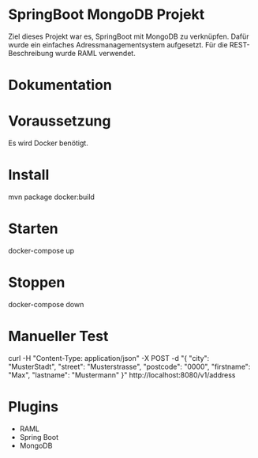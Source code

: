 SpringBoot MongoDB Projekt
===================
Ziel dieses Projekt war es, SpringBoot mit MongoDB zu verknüpfen.
Dafür wurde ein einfaches Adressmanagementsystem aufgesetzt.
Für die REST-Beschreibung wurde RAML verwendet.

# Dokumentation

# Voraussetzung
Es wird Docker benötigt.

# Install
mvn package docker:build

# Starten
docker-compose up

# Stoppen 
docker-compose down

# Manueller Test
curl -H "Content-Type: application/json" -X POST -d "{ \"city\": \"MusterStadt\", \"street\": \"Musterstrasse\", \"postcode\": \"0000\", \"firstname\": \"Max\", \"lastname\": \"Mustermann\" }" http://localhost:8080/v1/address

# Plugins
- RAML
- Spring Boot
- MongoDB